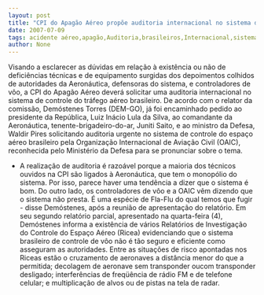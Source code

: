 ```yaml
---
layout: post
title: "CPI do Apagão Aéreo propõe auditoria internacional no sistema de controle de tráfego aéreo brasileiro"
date: 2007-07-09
tags: acidente aéreo,apagão,Auditoria,brasileiros,Internacional,sistema prisional,tráfego
author: None
---
```

Visando a esclarecer as d&uacute;vidas em rela&ccedil;&atilde;o &agrave; exist&ecirc;ncia ou n&atilde;o de defici&ecirc;ncias t&eacute;cnicas e de equipamento surgidas dos depoimentos colhidos de autoridades da Aeron&aacute;utica, defensoras do sistema, e controladores de v&ocirc;o, a CPI do Apag&atilde;o A&eacute;reo dever&aacute; solicitar uma auditoria internacional no sistema de controle do tr&aacute;fego a&eacute;reo brasileiro.
De acordo com o relator da comiss&atilde;o, Dem&oacute;stenes Torres (DEM-GO), j&aacute; foi encaminhado pedido ao presidente da Rep&uacute;blica, Luiz In&aacute;cio Lula da Silva, ao comandante da Aeron&aacute;utica, tenente-brigadeiro-do-ar, Juniti Saito, e ao ministro da Defesa, Waldir Pires solicitando auditoria urgente no sistema de controle do espa&ccedil;o a&eacute;reo brasileiro pela Organiza&ccedil;&atilde;o Internacional de Avia&ccedil;&atilde;o Civil (OAIC), reconhecida pelo Minist&eacute;rio da Defesa para se pronunciar sobre o tema.
- A realiza&ccedil;&atilde;o de auditoria &eacute; razo&aacute;vel porque a maioria dos t&eacute;cnicos ouvidos na CPI s&atilde;o ligados &agrave; Aeron&aacute;utica, que tem o monop&oacute;lio do sistema. Por isso, parece haver uma tend&ecirc;ncia a dizer que o sistema &eacute; bom. Do outro lado, os controladores de v&ocirc;o e a OAIC v&ecirc;m dizendo que o sistema n&atilde;o presta. &Eacute; uma esp&eacute;cie de Fla-Flu do qual temos que fugir - disse Dem&oacute;stenes, ap&oacute;s a reuni&atilde;o de apresenta&ccedil;&atilde;o do relat&oacute;rio. 
Em seu segundo relat&oacute;rio parcial, apresentado na quarta-feira (4), Dem&oacute;stenes informa a exist&ecirc;ncia de v&aacute;rios Relat&oacute;rios de Investiga&ccedil;&atilde;o do Controle do Espa&ccedil;o A&eacute;reo (Ricea) evidenciando que o sistema brasileiro de controle de v&ocirc;o n&atilde;o &eacute; t&atilde;o seguro e eficiente como asseguram as autoridades. 
Entre as situa&ccedil;&otilde;es de risco apontadas nos Riceas est&atilde;o o cruzamento de aeronaves a dist&acirc;ncia menor do que a permitida; decolagem de aeronave sem transponder oucom transponder desligado; interfer&ecirc;ncias de freq&uuml;&ecirc;ncia de r&aacute;dio FM e de telefone celular; e multiplica&ccedil;&atilde;o de alvos ou de pistas na tela de radar.  